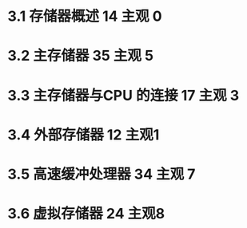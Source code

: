 # 3.1 存储器概述 14 主观 0
# 3.2 主存储器  35 主观 5
# 3.3 主存储器与CPU 的连接  17 主观 3
# 3.4 外部存储器 12 主观1 
# 3.5  高速缓冲处理器 34 主观 7
# 3.6 虚拟存储器  24 主观8 